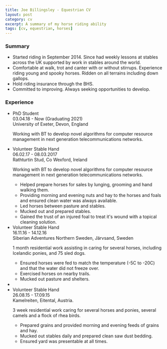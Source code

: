 ```yaml
---
title: Joe Billingsley - Equestrian CV
layout: post
category: cv
excerpt: A summary of my horse riding ability
tags: [cv, equestrian, horses]
---
```


### Summary
<ul>
    <li>
        Started riding in September 2014. Since had weekly lessons at stables across the UK supported by work in stables around the world.
    </li>
    <li>
        Comfortable at walk, trot and canter with or without stirrups.
        Experience riding young and spooky horses.
        Ridden on all terrains including down gallops.
    </li>
    <li>
        Hold riding insurance through the BHS.
    </li>
    <li>
        Committed to improving. Always seeking opportunities to develop.
    </li>
</ul>

### Experience
<ul class="jobs">

<li class="job-item">
    <div class="job-title">PhD Student</div>
    <time datetime="2018-04-03">03.04.18</time> - <time>Now (Graduating 2021)</time>
    <div class="job-location">University of Exeter, Devon, England</div>
    <p class="job-description">
        Working with BT to develop novel algorithms for computer resource management in next generation telecommunications networks.
    </p>
</li>

<li class="job-item">
    <div class="job-title">Volunteer Stable Hand</div>
    <time datetime="2017-02-06">06.02.17</time> - <time datetime="2017-03-08">08.03.2017</time>
    <div class="job-location">Rathturtin Stud, Co Wexford, Ireland</div>
    <p class="job-description">
        Working with BT to develop novel algorithms for computer resource management in next generation telecommunications networks.
    </p>
    <ul>
        <li>
            Helped prepare horses for sales by lunging, grooming and hand walking them.
        </li>
        <li>
            Providing morning and evening nuts and hay to the horses and foals and ensured clean water was always available.
        </li>
        <li>
            Led horses between pasture and stables.
        </li>
        <li>
            Mucked out and prepared stables.
        </li>
        <li>
            Gained the trust of an injured foal to treat it's wound with a topical cleaning solution.
        </li>
    </ul>
</li>

<li class="job-item">
    <div class="job-title">Volunteer Stable Hand</div>
    <time datetime="2016-11-16">16.11.16</time> - <time datetime="2016-12-14">14.12.16</time>
    <div class="job-location">Siberian Adventures Northern Sweden, Järvsand, Sweden</div>
    <p class="job-description">
        1 month residential work assisting in caring for several horses, including Icelandic ponies, and 75 sled dogs. 
    </p>
    <ul>
        <li>
            Ensured horses were fed to match the temperature (-5C to -20C) and that the water did not freeze over.
        </li>
        <li>
            Exercised horses on nearby trails.
        </li>
        <li>
            Mucked out pasture and shelters.
        </li>
    </ul>
<li>

<li class="job-item">
    <div class="job-title">Volunteer Stable Hand</div>
    <time datetime="2015-08-26">26.08.15</time> - <time datetime="2015-09-17">17.09.15</time>
    <div class="job-location">Kamelreiten, Eitental, Austria.</div>
    <p class="job-description">
        3 week residential work caring for several horses and ponies, several camels and a flock of rhea birds.
    </p>
    <ul>
        <li>
            Prepared grains and provided morning and evening feeds of grains and hay.
        </li>
        <li>
            Mucked out stables daily and prepared clean saw dust bedding.
        </li>
        <li>
            Ensured yard was presentable at all times.
        </li>
    </ul>
</li>

</ul>
